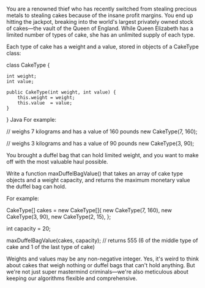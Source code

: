 You are a renowned thief who has recently switched from stealing precious metals to stealing cakes
because of the insane profit margins. You end up hitting the jackpot, breaking into the world's
largest privately owned stock of cakes—the vault of the Queen of England. While Queen Elizabeth has
a limited number of types of cake, she has an unlimited supply of each type.

Each type of cake has a weight and a value, stored in objects of a CakeType class:

class CakeType {

    int weight;
    int value;

    public CakeType(int weight, int value) {
        this.weight = weight;
        this.value  = value;
    }

} Java For example:

// weighs 7 kilograms and has a value of 160 pounds new CakeType(7, 160);

// weighs 3 kilograms and has a value of 90 pounds new CakeType(3, 90);

You brought a duffel bag that can hold limited weight, and you want to make off with the most
valuable haul possible.

Write a function maxDuffelBagValue() that takes an array of cake type objects and a weight capacity,
and returns the maximum monetary value the duffel bag can hold.

For example:

CakeType[] cakes = new CakeType[]{ new CakeType(7, 160), new CakeType(3, 90), new CakeType(2, 15),
};

int capacity = 20;

maxDuffelBagValue(cakes, capacity); // returns 555 (6 of the middle type of cake and 1 of the last
type of cake)

Weights and values may be any non-negative integer. Yes, it's weird to think about cakes that weigh
nothing or duffel bags that can't hold anything. But we're not just super mastermind criminals—we're
also meticulous about keeping our algorithms flexible and comprehensive.
